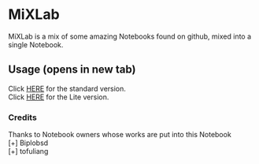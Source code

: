 # MiXLab
MiXLab is a mix of some amazing Notebooks found on github, mixed into a single Notebook.

## Usage (opens in new tab)
Click <a href="https://colab.research.google.com/github/shirooo39/MiXLab/blob/master/MiXLab.ipynb" target="_blank">HERE</a> for the standard version.</br>
Click <a href="https://colab.research.google.com/github/shirooo39/MiXLab/blob/master/MiXLabLite.ipynb" target="_blank">HERE</a> for the Lite version.

### Credits
Thanks to Notebook owners whose works are put into this Notebook</br>
[+] Biplobsd</br>
[+] tofuliang
